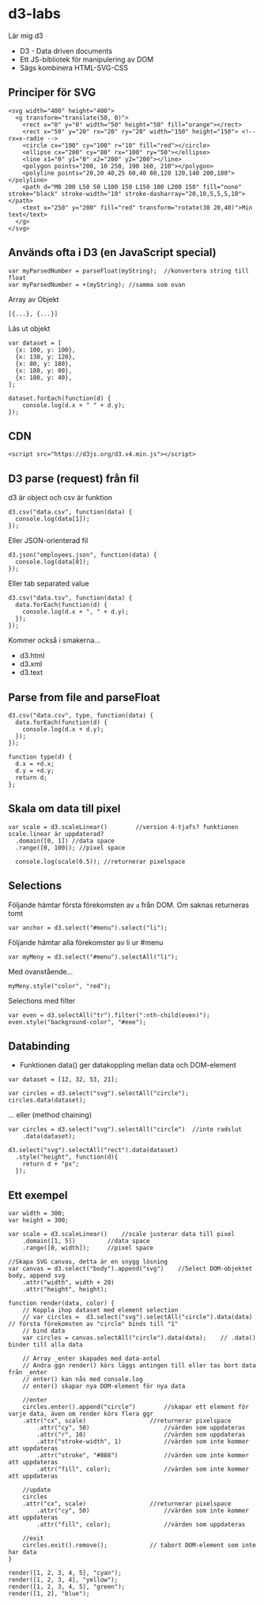 # d3-labs
Lär mig d3

* D3 - Data driven documents
* Ett JS-bibliotek för manipulering av DOM
* Sägs kombinera HTML-SVG-CSS

## Principer för SVG
```
<svg width="400" height="400">
  <g transform="translate(50, 0)">
    <rect x="0" y="0" width="50" height="50" fill="orange"></rect>
    <rect x="50" y="20" rx="20" ry="20" width="150" height="150"> <!-- rx=x-radie -->
    <circle cx="100" cy="100" r="10" fill="red"></circle>
    <ellipse cx="200" cy="80" rx="100" ry="50"></ellipse>
    <line x1="0" y1="0" x2="200" y2="200"></line>
    <polygon points="200, 10 250, 190 160, 210"></polygon>
    <polyline points="20,20 40,25 60,40 80,120 120,140 200,180"></polyline>
    <path d="M0 200 L50 50 L100 150 L150 100 L200 150" fill="none" stroke="black" stroke-width="10" stroke-dasharray="20,10,5,5,5,10"></path>
    <text x="250" y="200" fill="red" transform="rotate(30 20,40)">Min text</text>
  </g>
</svg>
```

## Används ofta i D3 (en JavaScript special)
```
var myParsedNumber = parseFloat(myString);  //konvertera string till float
var myParsedNumber = +(myString); //samma som ovan
```

Array av Objekt
```
[{...}, {...}]
```

Läs ut objekt
```
var dataset = [
  {x: 100, y: 100},
  {x: 130, y: 120},
  {x: 80, y: 180},
  {x: 180, y: 80},
  {x: 180, y: 40},
];

dataset.forEach(function(d) {
    console.log(d.x + " " + d.y);
});
```

## CDN
```
<script src="https://d3js.org/d3.v4.min.js"></script>
```

## D3 parse (request) från fil

d3 är object och csv är funktion
```
d3.csv("data.csv", function(data) {
  console.log(data[1]);
});
```

Eller JSON-orienterad fil
```
d3.json("employees.json", function(data) {
  console.log(data[0]);
});
```

Eller tab separated value
```
d3.csv("data.tsv", function(data) {
  data.forEach(function(d) {
    console.log(d.x + ", " + d.y);
  });
});
```

Kommer också i smakerna...
* d3.html
* d3.xml
* d3.text

## Parse from file and parseFloat
```
d3.csv("data.csv", type, function(data) {
  data.forEach(function(d) {
    console.log(d.x + d.y);
  });
});

function type(d) {
  d.x = +d.x;
  d.y = +d.y;
  return d;
};
```

## Skala om data till pixel

```
var scale = d3.scaleLinear()		//version 4-tjafs? funktionen scale.linear är uppdaterad?
  .domain([0, 1]) //data space
  .range([0, 100]); //pixel space

  console.log(scale(0.5)); //returnerar pixelspace
```

## Selections
Följande hämtar första förekomsten av ```a``` från DOM. Om saknas returneras tomt
```
var anchor = d3.select("#menu").select("li");
```

Följande hämtar alla förekomster av li ur #menu
```
var myMeny = d3.select("#menu").selectAll("li");
```

Med ovanstående...
```
myMeny.style("color", "red");
```

Selections med filter
```
var even = d3.selectAll("tr").filter(":nth-child(even)");
even.style("background-color", "#eee");
```



## Databinding
* Funktionen data() ger datakoppling mellan data och DOM-element
```
var dataset = [12, 32, 53, 21];

var circles = d3.select("svg").selectAll("circle");
circles.data(dataset);
```

... eller (method chaining)
```
var circles = d3.select("svg").selectAll("circle")	//inte radslut
    .data(dataset);
```

```
d3.select("svg").selectAll("rect").data(dataset)
  .style("height", function(d){ 
    return d + "px"; 
  });
```

## Ett exempel

```
var width = 300;
var height = 300;
    
var scale = d3.scaleLinear()	//scale justerar data till pixel
    .domain([1, 5]) 		//data space
    .range([0, width]);		//pixel space

//Skapa SVG canvas, detta är en snygg lösning
var canvas = d3.select("body").append("svg")	//Select DOM-objektet body, append svg
    .attr("width", width + 20)
    .attr("height", height);

function render(data, color) {
    // Koppla ihop dataset med element selection
    // var circles =  d3.select("svg").selectAll("circle").data(data)  // första förekomsten av "circle" binds till "1"
    // bind data
    var circles = canvas.selectAll("circle").data(data);	// .data() binder till alla data

    // Array _enter skapades med data-antal
    // Andra ggn render() körs läggs antingen till eller tas bort data från _enter
    // enter() kan nås med console.log
    // enter() skapar nya DOM-element för nya data

    //enter
    circles.enter().append("circle")        //skapar ett element för varje data, även om render körs flera ggr
	.attr("cx", scale)                  //returnerar pixelspace
        .attr("cy", 50)                     //värden som uppdateras
        .attr("r", 10)                      //värden som uppdateras
        .attr("stroke-width", 1)            //värden som inte kommer att uppdateras
        .attr("stroke", "#888")             //värden som inte kommer att uppdateras
        .attr("fill", color);               //värden som inte kommer att uppdateras

    //update
    circles
	.attr("cx", scale)                  //returnerar pixelspace
        .attr("cy", 50)                     //värden som inte kommer att uppdateras
        .attr("fill", color);               //värden som uppdateras

    //exit
    circles.exit().remove();		    // tabort DOM-element som inte har data
}

render([1, 2, 3, 4, 5], "cyan");
render([1, 2, 3, 4], "yellow");
render([1, 2, 3, 4, 5], "green");
render([1, 2], "blue");
```
